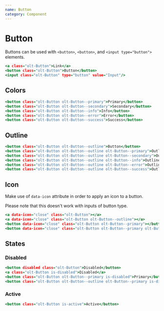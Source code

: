 ```yaml
---
name: Button
category: Component
---
```


# Button

Buttons can be used with `<button>`, `<button>`, and `<input type="button">` elements.

```button.html
<a class="olt-Button">Link</a>
<button class="olt-Button">Button</button>
<input class="olt-Button" type="button" value="Input"/>
```

## Colors

```colors.html
<button class="olt-Button olt-Button--primary">Primary</button>
<button class="olt-Button olt-Button--secondary">Secondary</button>
<button class="olt-Button olt-Button--info">Info</button>
<button class="olt-Button olt-Button--error">Error</button>
<button class="olt-Button olt-Button--success">Success</button>
```

## Outline


```outline.html
<button class="olt-Button olt-Button--outline">Button</button>
<button class="olt-Button olt-Button--outline olt-Button--primary">Outline</button>
<button class="olt-Button olt-Button--outline olt-Button--secondary">Outline</button>
<button class="olt-Button olt-Button--outline olt-Button--info">Outline</button>
<button class="olt-Button olt-Button--outline olt-Button--error">Outline</button>
<button class="olt-Button olt-Button--outline olt-Button--success">Outline</button>
```

## Icon

Make use of `data-icon` attribute in order to apply an icon to a button.

Please note that this doesn't work with inputs of button type.

```icon.html
<a data-icon="close" class="olt-Button"></a>
<a data-icon="close" class="olt-Button olt-Button--outline"></a>
<button data-icon="close" class="olt-Button olt-Button--primary"></button>
<button data-icon="close" class="olt-Button olt-Button--primary olt-Button--outline"></button>
```

## States


### Disabled

```state-disabled.html
<button disabled class="olt-Button">Disabled</button>
<a class="olt-Button is-disabled">Disabled</a>
<button class="olt-Button olt-Button--primary is-disabled">Primary</button>
<button class="olt-Button olt-Button--outline olt-Button--primary is-disabled">Outline</button>
```

### Active

```state-active.html
<button class="olt-Button is-active">Active</button>
```

<!--
### Pending

```html
<button class="olt-Button is-pending">Pending</button>
<button class="olt-Button olt-Button--outline is-pending">Pending</button>
<button class="olt-Button olt-Button--primary is-pending">Pending</button>
<button class="olt-Button olt-Button--primary olt-Button--outline is-pending">Pending</button>
```
-->

